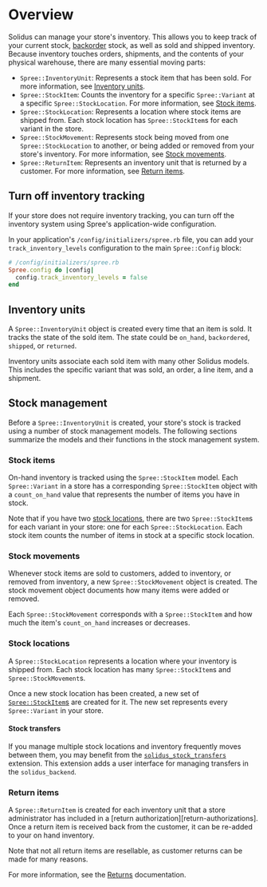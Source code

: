 # Overview

Solidus can manage your store's inventory. This allows you to keep track of your
current stock, [backorder][backorder] stock, as well as sold and shipped
inventory. Because inventory touches orders, shipments, and the contents of your
physical warehouse, there are many essential moving parts:

- `Spree::InventoryUnit`: Represents a stock item that has been sold. For more
  information, see [Inventory units](#inventory-units).
- `Spree::StockItem`: Counts the inventory for a specific `Spree::Variant` at a
  specific `Spree::StockLocation`. For more information, see [Stock
  items](#stock-items).
- `Spree::StockLocation`: Represents a location where stock items are shipped
  from. Each stock location has `Spree::StockItem`s for each variant in the
  store.
- `Spree::StockMovement`: Represents stock being moved from one
  `Spree::StockLocation` to another, or being  added or removed from your
  store's inventory. For more information, see [Stock
  movements](#stock-movements).
- `Spree::ReturnItem`: Represents an inventory unit that is returned by a
  customer.  For more information, see [Return items](#return-items).

[backorder]: https://www.investopedia.com/terms/b/backorder.asp

## Turn off inventory tracking

If your store does not require inventory tracking, you can turn off the
inventory system using Spree's application-wide configuration.

In your application's `/config/initializers/spree.rb` file, you can add your
`track_inventory_levels` configuration to the main `Spree::Config` block:

```ruby
# /config/initializers/spree.rb
Spree.config do |config|
  config.track_inventory_levels = false
end
```

## Inventory units

A `Spree::InventoryUnit` object is created every time that an item is sold. It
tracks the state of the sold item. The state could be `on_hand`, `backordered`,
`shipped`, or `returned`.

Inventory units associate each sold item with many other Solidus models. This
includes the specific variant that was sold, an order, a line item, and a
shipment.

<!--For more information, see the [Inventory units][inventory-units] article.-->

[inventory-units]: inventory-units.md

## Stock management

Before a `Spree::InventoryUnit` is created, your store's stock is tracked using
a number of stock management models. The following sections summarize the
models and their functions in the stock management system.

### Stock items

On-hand inventory is tracked using the `Spree::StockItem` model. Each
`Spree::Variant` in a store has a corresponding `Spree::StockItem` object with a
`count_on_hand` value that represents the number of items you have in stock.

Note that if you have two [stock locations](#stock-locations), there are two
`Spree::StockItem`s for each variant in your store: one for each
`Spree::StockLocation`. Each stock item counts the number of items in stock at a
specific stock location.

<!--For more information, see the [Stock items][stock-items] article.-->

[stock-items]: stock-items.md

### Stock movements

Whenever stock items are sold to customers, added to inventory, or removed from
inventory, a new `Spree::StockMovement` object is created. The stock movement
object documents how many items were added or removed.

Each `Spree::StockMovement` corresponds with a `Spree::StockItem` and how much
the item's `count_on_hand` increases or decreases.

<!--For more information, see the [Stock movements][stock-movements] article.-->

[stock-movements]: stock-movements.md

### Stock locations

A `Spree::StockLocation` represents a location where your inventory is shipped
from. Each stock location has many `Spree::StockItem`s and
`Spree::StockMovement`s.

Once a new stock location has been created, a new set of
[`Spree::StockItem`s](#stock-items) are created for it. The new set represents
every `Spree::Variant` in your store.

#### Stock transfers

If you manage multiple stock locations and inventory frequently moves between
them, you may benefit from the
[`solidus_stock_transfers`][solidus-stock-transfers] extension. This extension
adds a user interface for managing transfers in the `solidus_backend`.

[solidus-stock-transfers]: https://github.com/solidusio-contrib/solidus_stock_transfers

### Return items

<!-- TODO:
  For now, there is not dedicated article about return items.
-->

A `Spree::ReturnItem` is created for each inventory unit that a store
administrator has included in a [return authorization][return-authorizations].
Once a return item is received back from the customer, it can be re-added to
your on hand inventory.

Note that not all return items are resellable, as customer returns can be made
for many reasons.

For more information, see the [Returns][returns]
documentation.

[returns]: ../returns/overview.md
